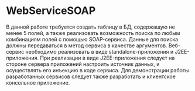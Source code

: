 # WebServiceSOAP
В данной работе требуется создать таблицу в БД, содержащую не менее 5 полей, а также реализовать возможность поиска по любым комбинациям полей с помощью SOAP-сервиса. Данные для поиска должны передаваться в метод сервиса в качестве аргументов. 
Веб-сервис необходимо реализовать в виде standalone-приложения и J2EE-приложения. При реализации в виде J2EE-приложения следует на стороне сервера приложений настроить источник данных, и осуществлять его инъекцию в коде сервиса. 
Для демонстрации работы разработанных сервисов следует также разработать и клиентское консольное приложение.
